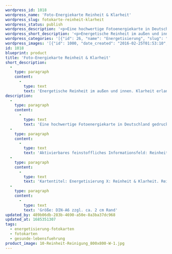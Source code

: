 ```yaml
---
wordpress_id: 1018
wordpress_name: 'Foto-Energiekarte Reinheit & Klarheit'
wordpress_slug: fotokarte-reinheit-klarheit
wordpress_status: publish
wordpress_description: '<p>Eine hochwertige Fotoenergiekarte in Deutschland gedruckt und in Handarbeit laminiert. Sie ist in Postkartengröße (DIN-A6) oder kleiner gut zu transportieren und kann auch auf den Körper aufgelegt werden.</p><p>Aktivierbares feinstoffliches Informationsfeld: Reinheit und Klarheit sowie dem energetischen Zugang zu den dazugehörigen universellen Wissenspools.</p><p>Kartentitel: Energetisierung X: Reinheit &amp; Klarheit. Reihe: Energetisierung</p><p>Größe: DIN-A6 zzgl. ca. 2 cm Rand</p><p>Andere Formate sind individuell für Sie innerhalb weniger Tage herstellbar. Bitte kontaktieren Sie uns hierfür unter <a href="mailto:info@elvedenverlag.de">info@elvedenverlag.de</a>.</p><p><a href="https://my.feenbaum.de/anwendung-energiebilder-foto-laminiert/">Anwendungshinweise      </a><a href="https://my.feenbaum.de/produktinformationen-fotokarten/">Produktinformationen</a></p>'
wordpress_short_description: '<p>Energetische Reinheit im außen und innen. Klarheit erlangen und stärken<br /><em>Hinweis: Das Wasserzeichen „Elveden Verlag Energiebild“ wird nicht mit gedruckt</em></p>'
wordpress_categories: '[{"id": 26, "name": "Energetisierung", "slug": "energetisierung-fotokarten"}, {"id": 23, "name": "Fotokarten", "slug": "fotokarten"}, {"id": 38, "name": "Gesunde Lebensf\u00fchrung", "slug": "gesunde-lebensfuehrung"}]'
wordpress_images: '[{"id": 1000, "date_created": "2016-02-25T01:53:10", "date_created_gmt": "2016-02-24T23:53:10", "date_modified": "2016-03-28T14:40:02", "date_modified_gmt": "2016-03-28T10:40:02", "src": "https://my.feenbaum.de/wp-content/uploads/2016/02/10-Reinheit-Reinigung_800x800-W-1.jpg", "name": "10-Reinheit-Reinigung_800x800-W", "alt": ""}]'
id: 1018
blueprint: product
title: 'Foto-Energiekarte Reinheit & Klarheit'
short_description:
  -
    type: paragraph
    content:
      -
        type: text
        text: 'Energetische Reinheit im außen und innen. Klarheit erlangen und stärken'
description:
  -
    type: paragraph
    content:
      -
        type: text
        text: 'Eine hochwertige Fotoenergiekarte in Deutschland gedruckt und in Handarbeit laminiert. Sie ist in Postkartengröße (DIN-A6) oder kleiner gut zu transportieren und kann auch auf den Körper aufgelegt werden.'
  -
    type: paragraph
    content:
      -
        type: text
        text: 'Aktivierbares feinstoffliches Informationsfeld: Reinheit und Klarheit sowie dem energetischen Zugang zu den dazugehörigen universellen Wissenspools.'
  -
    type: paragraph
    content:
      -
        type: text
        text: 'Kartentitel: Energetisierung X: Reinheit & Klarheit. Reihe: Energetisierung'
  -
    type: paragraph
    content:
      -
        type: text
        text: 'Größe: DIN-A6 zzgl. ca. 2 cm Rand'
updated_by: 489b06db-283b-4690-a50e-8a3ba37dc968
updated_at: 1685351307
tags:
  - energetisierung-fotokarten
  - fotokarten
  - gesunde-lebensfuehrung
product_image: 10-Reinheit-Reinigung_800x800-W-1.jpg
---
```

